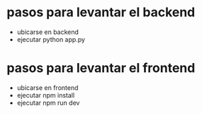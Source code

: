 # pasos para levantar el backend
- ubicarse en backend
- ejecutar python app.py
# pasos para levantar el frontend
- ubicarse en frontend
- ejecutar npm install
- ejecutar npm run dev
